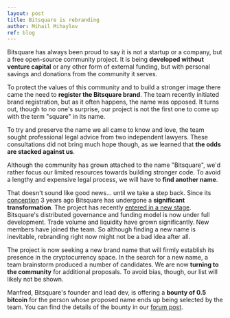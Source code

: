 ```yaml
---
layout: post
title: Bitsquare is rebranding
author: Mihail Mihaylov
ref: blog
---
```

Bitsquare has always been proud to say it is not a startup or a company, but a free open-source community project. It is being **developed without venture capital** or any other form of external funding, but with personal savings and donations from the community it serves.

To protect the values of this community and to build a stronger image there came the need to **register the Bitsquare brand**. The team recently initiated brand registration, but as it often happens, the name was opposed. It turns out, though to no one's surprise, our project is not the first one to come up with the term "square" in its name.

To try and preserve the name we all came to know and love, the team sought professional legal advice from two independent lawyers. These consultations did not bring much hope though, as we learned that **the odds are stacked against us**.

Although the community has grown attached to the name "Bitsquare", we'd rather focus our limited resources towards building stronger code. To avoid a lengthy and expensive legal process, we will have to **find another name**.

That doesn't sound like good news… until we take a step back. Since its [conception](/docs/exchange/whitepaper) 3 years ago Bitsquare has undergone a **significant transformation**. The project has recently [entered in a new stage](/blog/beta-version-launched/). Bitsquare's distributed governance and funding model is now under full development. Trade volume and liquidity have grown significantly. New members have joined the team. So although finding a new name is inevitable, rebranding right now might not be a bad idea after all.

The project is now seeking a new brand name that will firmly establish its presence in the cryptocurrency space. In the search for a new name, a team brainstorm produced a number of candidates. We are now **turning to the community** for additional proposals. To avoid bias, though, our list will likely not be shown.

Manfred, Bitsquare's founder and lead dev, is offering a **bounty of 0.5 bitcoin** for the person whose proposed name ends up being selected by the team. You can find the details of the bounty in our [forum post](https://forum.bitsquare.io/t/bitsquare-bounty-0-5-btc-for-new-brand-name/1133).

